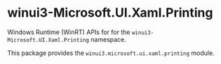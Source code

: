 <!-- warning: Please don't edit this file. It was automatically generated. -->

# winui3-Microsoft.UI.Xaml.Printing

Windows Runtime (WinRT) APIs for for the `winui3-Microsoft.UI.Xaml.Printing` namespace.

This package provides the `winui3.microsoft.ui.xaml.printing` module.
